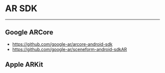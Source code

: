 # AR SDK

---

## Google ARCore

- https://github.com/google-ar/arcore-android-sdk
- https://github.com/google-ar/sceneform-android-sdkAR


## Apple ARKit

